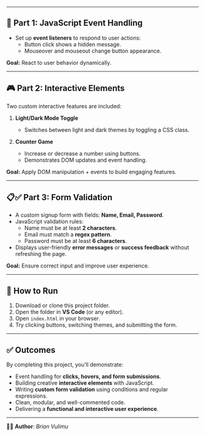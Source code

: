 
---

## 🎉 Part 1: JavaScript Event Handling
- Set up **event listeners** to respond to user actions:
  - Button click shows a hidden message.  
  - Mouseover and mouseout change button appearance.  

**Goal:** React to user behavior dynamically.

---

## 🎮 Part 2: Interactive Elements
Two custom interactive features are included:  

1. **Light/Dark Mode Toggle**  
   - Switches between light and dark themes by toggling a CSS class.  

2. **Counter Game**  
   - Increase or decrease a number using buttons.  
   - Demonstrates DOM updates and event handling.  

**Goal:** Apply DOM manipulation + events to build engaging features.

---

## 📋✅ Part 3: Form Validation
- A custom signup form with fields: **Name, Email, Password**.  
- JavaScript validation rules:  
  - Name must be at least **2 characters**.  
  - Email must match a **regex pattern**.  
  - Password must be at least **6 characters**.  
- Displays user-friendly **error messages** or **success feedback** without refreshing the page.  

**Goal:** Ensure correct input and improve user experience.

---

## 🚀 How to Run
1. Download or clone this project folder.  
2. Open the folder in **VS Code** (or any editor).  
3. Open `index.html` in your browser.  
4. Try clicking buttons, switching themes, and submitting the form.  

---

## ✅ Outcomes
By completing this project, you’ll demonstrate:  
- Event handling for **clicks, hovers, and form submissions**.  
- Building creative **interactive elements** with JavaScript.  
- Writing **custom form validation** using conditions and regular expressions.  
- Clean, modular, and well-commented code.  
- Delivering a **functional and interactive user experience**.  

---

👨‍💻 **Author**: *Brian Vulimu*  
  
